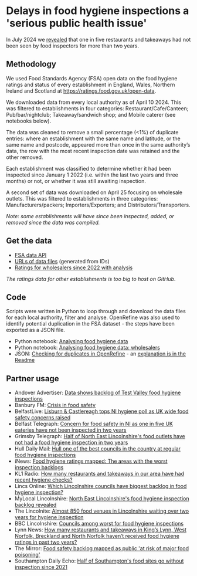 # Delays in food hygiene inspections a 'serious public health issue' 

In July 2024 we [revealed](https://www.bbc.co.uk/news/articles/c1rr1qqqny0o) that one in five restaurants and takeaways had not been seen by food inspectors for more than two years.

## Methodology

We used Food Standards Agency (FSA) open data on the food hygiene ratings and status of every establishment in England, Wales, Northern Ireland and Scotland at https://ratings.food.gov.uk/open-data.

We downloaded data from every local authority as of April 10 2024. This was filtered to establishments in four categories: Restaurant/Cafe/Canteen; Pub/bar/nightclub; Takeaway/sandwich shop; and Mobile caterer (see notebooks below). 

The data was cleaned to remove a small percentage (<1%) of duplicate entries: where an establishment with the same name and latitude, or the same name and postcode, appeared more than once in the same authority’s data, the row with the most recent inspection date was retained and the other removed. 

Each establishment was classified to determine whether it had been inspected since January 1 2022 (i.e. within the last two years and three months) or not, or whether it was still awaiting inspection. 

A second set of data was downloaded on April 25 focusing on wholesale outlets. This was filtered to establishments in three categories: Manufacturers/packers; Importers/Exporters; and Distributors/Transporters. 

*Note: some establishments will have since been inspected, added, or removed since the data was compiled.*


## Get the data

* [FSA data API](https://ratings.food.gov.uk/open-data)
* [URLs of data files](https://github.com/BBC-Data-Unit/food-hygiene/blob/main/data/foodHygieneURLs.xlsx) (generated from IDs)
* [Ratings for wholesalers since 2022 with analysis](https://github.com/BBC-Data-Unit/food-hygiene/blob/main/data/FSAwholesalers_dedupedAPR25_ANALYSIS.xlsx)

*The ratings data for other establishments is too big to host on GitHub*.

## Code

Scripts were written in Python to loop through and download the data files for each local authority, filter and analyse. OpenRefine was also used to identify potential duplication in the FSA dataset - the steps have been exported as a JSON file.

* Python notebook: [Analysing food hygiene data](https://github.com/BBC-Data-Unit/food-hygiene/blob/main/code/FoodHygieneProject.ipynb)
* Python notebook: [Analysing food hygiene data: wholesalers](https://github.com/BBC-Data-Unit/food-hygiene/blob/main/code/FoodHygieneProject_wholesalers.ipynb)
* JSON: [Checking for duplicates in OpenRefine](https://github.com/BBC-Data-Unit/food-hygiene/blob/main/code/food%20safety%20-%20OpenRefine%20checks.json) - an [explanation is in the Readme](https://github.com/BBC-Data-Unit/food-hygiene/blob/main/code/readme.md)

## Partner usage

* Andover Advertiser: [Data shows backlog of Test Valley food hygiene inspections](https://www.andoveradvertiser.co.uk/news/24479015.data-shows-backlog-test-valley-food-hygiene-inspections/)
* Banbury FM: [Crisis in food safety](https://banburyfm.com/news/crisis-in-food-safety/)
* BelfastLive: [Lisburn & Castlereagh tops NI hygiene poll as UK wide food safety concerns raised](https://www.belfastlive.co.uk/news/northern-ireland/lisburn--castlereagh-tops-ni-29636915)
* Belfast Telegraph: [Concern for food safety in NI as one in five UK eateries have not been inspected in two years](https://www.belfasttelegraph.co.uk/business/food-drink-hospitality/concern-for-food-safety-in-ni-as-one-in-five-uk-eateries-have-not-been-inspected-in-two-years/a844310017.html)
* Grimsby Telegraph: [Half of North East Lincolnshire's food outlets have not had a food hygiene inspection in two years](https://www.grimsbytelegraph.co.uk/news/grimsby-news/half-north-east-lincolnshires-food-9444120)
* Hull Daily Mail: [Hull one of the best councils in the country at regular food hygiene inspections](https://www.hulldailymail.co.uk/news/hull-east-yorkshire-news/hull-one-best-authorities-country-9444982)
* iNews: [Food hygiene ratings mapped: The areas with the worst inspection backlogs](https://inews.co.uk/news/consumer/food-hygiene-ratings-mapped-areas-inspection-backlogs-3197836)
* KL1 Radio: [How many restaurants and takeaways in our area have had recent hygiene checks?](https://kl1radio.co.uk/how-many-restaurants-and-takeaways-in-our-area-have-had-recent-hygiene-checks/)
* Lincs Online: [Which Lincolnshire councils have biggest backlog in food hygiene inspection?](https://www.lincsonline.co.uk/skegness/backlog-in-food-hygiene-inspections-is-a-serious-public-hea-9376602/)
* MyLocal Lincolnshire: [North East Lincolnshire's food hygiene inspection backlog revealed](https://mylocal.co.uk/feed/232364/north-east-lincolnshire-s-food-hygiene-inspection-backlog-revealed)
* The Lincolnite: [Almost 850 food venues in Lincolnshire waiting over two years for hygiene inspection](https://mylocal.co.uk/feed/232446/almost-850-food-venues-in-lincolnshire-waiting-over-two-years-for-hygiene-inspection?election-hub=true)
* BBC Lincolnshire: [Councils among worst for food hygiene inspections](https://www.bbc.co.uk/news/articles/c147jp874nqo)
* Lynn News: [How many restaurants and takeaways in King’s Lynn, West Norfolk, Breckland and North Norfolk haven’t received food hygiene ratings in past two years?](https://www.lynnnews.co.uk/news/how-many-restaurants-and-takeaways-in-our-area-have-been-che-9376647/)
* The Mirror: [Food safety backlog mapped as public 'at risk of major food poisoning'](https://www.mirror.co.uk/news/uk-news/food-safety-backlog-mapped-public-33353907)
* Southampton Daily Echo: [Half of Southampton's food sites go without inspection since 2021](https://www.dailyecho.co.uk/news/24486666.half-southamptons-food-sites-go-without-inspection-since-2021/)

